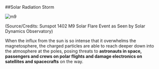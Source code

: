 ##Solar Radiation Storm

![m9](/Volumes/Public/Ronald%20temp/%5Bdev%5Dspacewx/content/temp/m9.jpg)

(Source/Credits: Sunspot 1402 M9 Solar Flare Event as Seen by Solar Dynamics Observatory)

When the influx from the sun is so intense that it overwhelms the magnetosphere, the charged particles are able to reach deeper down into the atmosphere at the poles, posing threats to **astronauts in space, passengers and crews on polar flights and damage electronics on satellites and spacecrafts** on the way.

